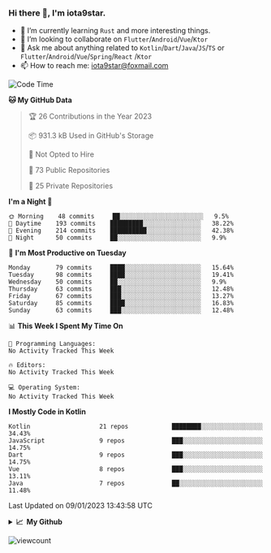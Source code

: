 ### Hi there 👋, I'm iota9star.

- 🌱 I’m currently learning `Rust` and more interesting things.
- 👯 I’m looking to collaborate on `Flutter`/`Android`/`Vue`/`Ktor`
- 💬 Ask me about anything related to `Kotlin`/`Dart`/`Java`/`JS`/`TS` or `Flutter`/`Android`/`Vue`/`Spring`/`React`
  /`Ktor`
- 📫 How to reach me: [iota9star@foxmail.com](iota9star@foxmail.com)



<!--START_SECTION:waka-->
![Code Time](http://img.shields.io/badge/Code%20Time-3%2C090%20hrs%2054%20mins-blue)

**🐱 My GitHub Data** 

> 🏆 26 Contributions in the Year 2023
 > 
> 📦 931.3 kB Used in GitHub's Storage 
 > 
> 🚫 Not Opted to Hire
 > 
> 📜 73 Public Repositories 
 > 
> 🔑 25 Private Repositories  
 > 
**I'm a Night 🦉** 

```text
🌞 Morning    48 commits     ██░░░░░░░░░░░░░░░░░░░░░░░   9.5% 
🌆 Daytime    193 commits    █████████░░░░░░░░░░░░░░░░   38.22% 
🌃 Evening    214 commits    ██████████░░░░░░░░░░░░░░░   42.38% 
🌙 Night      50 commits     ██░░░░░░░░░░░░░░░░░░░░░░░   9.9%

```
📅 **I'm Most Productive on Tuesday** 

```text
Monday       79 commits     ████░░░░░░░░░░░░░░░░░░░░░   15.64% 
Tuesday      98 commits     ████░░░░░░░░░░░░░░░░░░░░░   19.41% 
Wednesday    50 commits     ██░░░░░░░░░░░░░░░░░░░░░░░   9.9% 
Thursday     63 commits     ███░░░░░░░░░░░░░░░░░░░░░░   12.48% 
Friday       67 commits     ███░░░░░░░░░░░░░░░░░░░░░░   13.27% 
Saturday     85 commits     ████░░░░░░░░░░░░░░░░░░░░░   16.83% 
Sunday       63 commits     ███░░░░░░░░░░░░░░░░░░░░░░   12.48%

```


📊 **This Week I Spent My Time On** 

```text
💬 Programming Languages: 
No Activity Tracked This Week

🔥 Editors: 
No Activity Tracked This Week

💻 Operating System: 
No Activity Tracked This Week

```

**I Mostly Code in Kotlin** 

```text
Kotlin                   21 repos            ████████░░░░░░░░░░░░░░░░░   34.43% 
JavaScript               9 repos             ███░░░░░░░░░░░░░░░░░░░░░░   14.75% 
Dart                     9 repos             ███░░░░░░░░░░░░░░░░░░░░░░   14.75% 
Vue                      8 repos             ███░░░░░░░░░░░░░░░░░░░░░░   13.11% 
Java                     7 repos             ██░░░░░░░░░░░░░░░░░░░░░░░   11.48%

```



 Last Updated on 09/01/2023 13:43:58 UTC
<!--END_SECTION:waka-->

<details>
  <summary><b>📈&nbsp;&nbsp;My Github</b></summary>
  <br>
  <img src='https://github-profile-trophy.vercel.app/?username=iota9star'>
  <img src='https://bad-apple-github-readme.vercel.app/api?show_bg=1&username=iota9star&hide_title=true'>
  <img src='http://cr-skills-chart-widget.azurewebsites.net/api/api?username=iota9star'>
</details>


![viewcount](https://count.getloli.com/get/@iota9star?theme=rule34)
